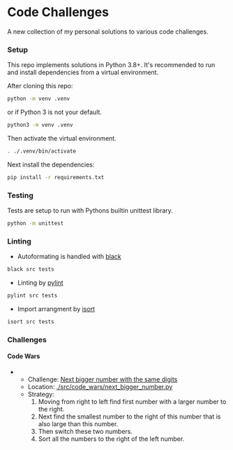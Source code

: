 # Code Challenges
A new collection of my personal solutions to various code challenges.
### Setup
This repo implements solutions in Python 3.8+.  It's recommended to run and install dependencies from a virtual environment.

After cloning this repo:
```sh
python -m venv .venv
```
or if Python 3 is not your default.
```sh
python3 -m venv .venv
```

Then activate the virtual environment.
```sh
. ./.venv/bin/activate
```
Next install the dependencies:
```sh
pip install -r requirements.txt
```
### Testing
Tests are setup to run with Pythons builtin unittest library.
```sh
python -m unittest
```

### Linting
- Autoformating is handled with [black](https://pypi.org/project/black/)
```sh
black src tests
```
- Linting by [pylint](https://pypi.org/project/pylint/)
```sh
pylint src tests
```
- Import arrangment by [isort](https://pypi.org/project/isort/)
```sh
isort src tests
```

### Challenges
#### Code Wars
- - Challenge: [Next bigger number with the same digits](https://www.codewars.com/kata/55983863da40caa2c900004e/train/python)
  - Location: [./src/code_wars/next_bigger_number.py](./src/code_wars/next_bigger_number.py)
  - Strategy:
    1. Moving from right to left find first number with a larger number to the right.
    1. Next find the smallest number to the right of this number that is also large than this number.
    1. Then switch these two numbers.
    1. Sort all the numbers to the right of the left number.
